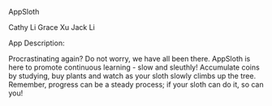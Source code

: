 AppSloth

Cathy Li
Grace Xu
Jack Li 

App Description: 

Procrastinating again? Do not worry, we have all been there. 
AppSloth is here to promote continuous learning - slow and sleuthly! Accumulate coins by studying, buy plants and watch as your sloth slowly climbs up the tree. Remember, progress can be a steady process; if your sloth can do it, so can you!    
